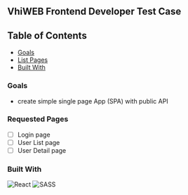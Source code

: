 ## VhiWEB Frontend Developer Test Case

## Table of Contents

- [Goals](#goals)
- [List Pages](#requested-pages)
- [Built With](#built-with)

### Goals

- create simple single page App (SPA) with public API

### Requested Pages

- [ ] Login page
- [ ] User List page
- [ ] User Detail page

### Built With

![React](https://img.shields.io/badge/react-%2320232a.svg?style=for-the-badge&logo=react&logoColor=%2361DAFB)
![SASS](https://img.shields.io/badge/SASS-hotpink.svg?style=for-the-badge&logo=SASS&logoColor=white)
